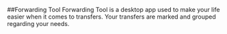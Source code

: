 ##Forwarding Tool
Forwarding Tool is a desktop app used to make your life easier when it comes to transfers. Your transfers are marked and grouped regarding your needs.

